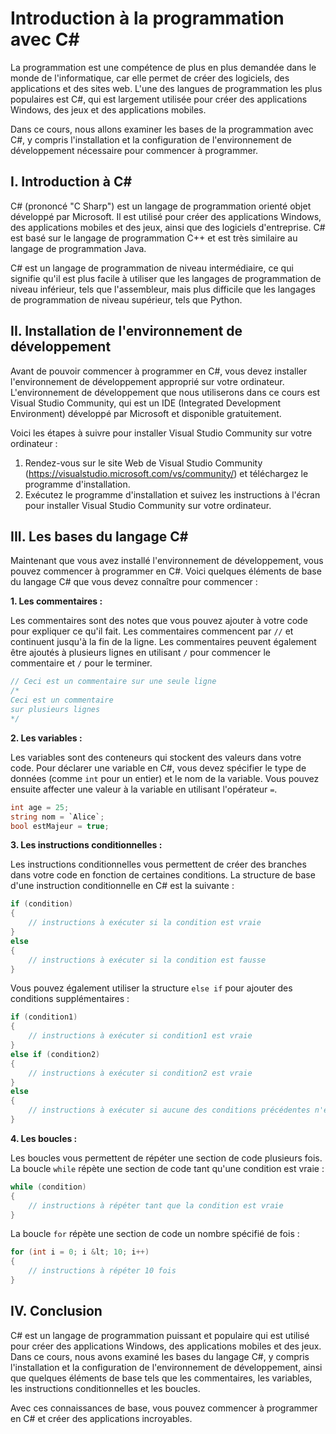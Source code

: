 # Introduction à la programmation avec C#

La programmation est une compétence de plus en plus demandée dans le monde de l'informatique, car elle permet de créer des logiciels, des applications et des sites web. L'une des langues de programmation les plus populaires est C#, qui est largement utilisée pour créer des applications Windows, des jeux et des applications mobiles.

Dans ce cours, nous allons examiner les bases de la programmation avec C#, y compris l'installation et la configuration de l'environnement de développement nécessaire pour commencer à programmer.

## I. Introduction à C#

C# (prononcé "C Sharp") est un langage de programmation orienté objet développé par Microsoft. Il est utilisé pour créer des applications Windows, des applications mobiles et des jeux, ainsi que des logiciels d'entreprise. C# est basé sur le langage de programmation C++ et est très similaire au langage de programmation Java.

C# est un langage de programmation de niveau intermédiaire, ce qui signifie qu'il est plus facile à utiliser que les langages de programmation de niveau inférieur, tels que l'assembleur, mais plus difficile que les langages de programmation de niveau supérieur, tels que Python.

## II. Installation de l'environnement de développement

Avant de pouvoir commencer à programmer en C#, vous devez installer l'environnement de développement approprié sur votre ordinateur. L'environnement de développement que nous utiliserons dans ce cours est Visual Studio Community, qui est un IDE (Integrated Development Environment) développé par Microsoft et disponible gratuitement.

Voici les étapes à suivre pour installer Visual Studio Community sur votre ordinateur :

1. Rendez-vous sur le site Web de Visual Studio Community (https://visualstudio.microsoft.com/vs/community/) et téléchargez le programme d'installation.
2. Exécutez le programme d'installation et suivez les instructions à l'écran pour installer Visual Studio Community sur votre ordinateur.

## III. Les bases du langage C#

Maintenant que vous avez installé l'environnement de développement, vous pouvez commencer à programmer en C#. Voici quelques éléments de base du langage C# que vous devez connaître pour commencer :

**1. Les commentaires :**

Les commentaires sont des notes que vous pouvez ajouter à votre code pour expliquer ce qu'il fait. Les commentaires commencent par `//` et continuent jusqu'à la fin de la ligne. Les commentaires peuvent également être ajoutés à plusieurs lignes en utilisant `/` pour commencer le commentaire et `/` pour le terminer.
```csharp
// Ceci est un commentaire sur une seule ligne
/* 
Ceci est un commentaire 
sur plusieurs lignes 
*/
```

**2. Les variables :**

Les variables sont des conteneurs qui stockent des valeurs dans votre code. Pour déclarer une variable en C#, vous devez spécifier le type de données (comme `int` pour un entier) et le nom de la variable. Vous pouvez ensuite affecter une valeur à la variable en utilisant l'opérateur `=`.
```csharp
int age = 25;
string nom = `Alice`;
bool estMajeur = true;
```

**3. Les instructions conditionnelles :**

Les instructions conditionnelles vous permettent de créer des branches dans votre code en fonction de certaines conditions. La structure de base d'une instruction conditionnelle en C# est la suivante :
```csharp
if (condition)
{
    // instructions à exécuter si la condition est vraie
}
else
{
    // instructions à exécuter si la condition est fausse
}
```

Vous pouvez également utiliser la structure `else if` pour ajouter des conditions supplémentaires :
```csharp
if (condition1)
{
    // instructions à exécuter si condition1 est vraie
}
else if (condition2)
{
    // instructions à exécuter si condition2 est vraie
}
else
{
    // instructions à exécuter si aucune des conditions précédentes n'est vraie
}
```

**4. Les boucles :**

Les boucles vous permettent de répéter une section de code plusieurs fois. La boucle `while` répète une section de code tant qu'une condition est vraie :
```csharp
while (condition)
{
    // instructions à répéter tant que la condition est vraie
}
```

La boucle `for` répète une section de code un nombre spécifié de fois :
```csharp
for (int i = 0; i &lt; 10; i++)
{
    // instructions à répéter 10 fois
}
```

## IV. Conclusion

C# est un langage de programmation puissant et populaire qui est utilisé pour créer des applications Windows, des applications mobiles et des jeux. Dans ce cours, nous avons examiné les bases du langage C#, y compris l'installation et la configuration de l'environnement de développement, ainsi que quelques éléments de base tels que les commentaires, les variables, les instructions conditionnelles et les boucles.

Avec ces connaissances de base, vous pouvez commencer à programmer en C# et créer des applications incroyables.